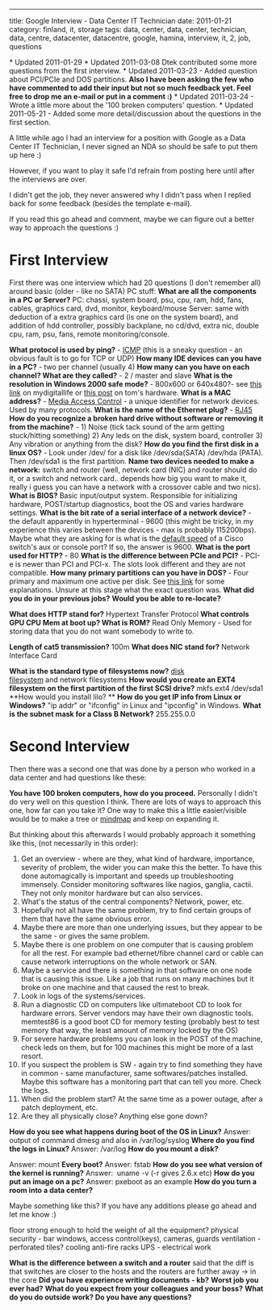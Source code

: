 ---
title: Google Interview - Data Center IT Technician
date: 2011-01-21
category: finland, it, storage
tags: data, center, data, center, technician, data, centre, datacenter, datacentre, google, hamina, interview, it, 2, job, questions

\* Updated 2011-01-29 \* Updated 2011-03-08 Dtek contributed some more questions from the first interview. \* Updated 2011-03-23 - Added question about PCI/PCIe and DOS partitions. **Also I have been asking the few who have commented to add their input but not so much feedback yet. Feel free to drop me an e-mail or put in a comment :)** \* Updated 2011-03-24 - Wrote a little more about the '100 broken computers' question. \* Updated 2011-05-21 - Added some more detail/discussion about the questions in the first section.

A little while ago I had an interview for a position with Google as a Data Center IT Technician, I never signed an NDA so should be safe to put them up here :)

However, if you want to play it safe I'd refrain from posting here until after the interviews are over.

I didn't get the job, they never answered why I didn't pass when I replied back for some feedback (besides the template e-mail).

If you read this go ahead and comment, maybe we can figure out a better way to approach the questions :)

# First Interview

First there was one interview which had 20 questions (I don't remember all) around basic (older - like no SATA) PC stuff: **What are all the components in a PC or Server?** PC: chassi, system board, psu, cpu, ram, hdd, fans, cables, graphics card, dvd, monitor, keyboard/mouse Server: same with deduction of a extra graphics card (is one on the system board), and addition of hdd controller, possibly backplane, no cd/dvd, extra nic, double cpu, ram, psu, fans, remote monitoring/console.

**What protocol is used by ping?** \- [ICMP](http://en.wikipedia.org/wiki/Internet_Control_Message_Protocol "ICMP") (this is a sneaky question - an obvious fault is to go for TCP or UDP) **How many IDE devices can you have in a PC?** \- two per channel (usually 4) **How many can you have on each channel? What are they called?** \- 2 / master and slave **What is the resolution in Windows 2000 safe mode?** - 800x600 or 640x480?- see [this link](http://www.mydigitallife.info/2008/06/22/how-to-change-screen-resolution-and-display-colors-quality-in-safe-mode-of-windows/ "windows safe mode resolution") on mydigitallife or [this post](http://www.tomshardware.co.uk/forum/34809-35-screen-resolution-safe-mode "screen resolutino safe mode") on tom's hardware. **What is a MAC address?** - [Media Access Control](http://en.wikipedia.org/wiki/MAC_address "wikipedia link") - a unique identifier for network devices. Used by many protocols. **What is the name of the Ethernet plug?** - [RJ45](http://en.wikipedia.org/wiki/RJ45 "RJ45 on wikipedia") **How do you recognize a broken hard drive without software or removing it from the machine?** - 1) Noise (tick tack sound of the arm getting stuck/hitting something) 2) Any leds on the disk, system board, controller 3) Any vibration or anything from the disk? **How do you find the first disk in a linux OS?** - Look under /dev/ for a disk like /dev/sda(SATA) /dev/hda (PATA). Then /dev/sda1 is the first partition. **Name two devices needed to make a network:** switch and router (well, network card (NIC) and router should do it, or a switch and network card.. depends how big you want to make it, really i guess you can have a network with a crossover cable and two nics). **What is BIOS?** Basic input/output system. Responsible for initializing hardware, POST/startup diagnostics, boot the OS and varies hardware settings. **What is the bit rate of a serial interface of a network device?** \- the default apparently in hyperterminal - 9600 (this might be tricky, in my experience this varies between the devices - max is probably 115200bps). Maybe what they are asking for is what is the [default speed](http://www.cisco.com/en/US/products/hw/switches/ps700/products_tech_note09186a008010ff7a.shtml#connecttermtocat "cisco catalyst console port") of a Cisco switch's aux or console port? If so, the answer is 9600. **What is the port used for HTTP?** - 80 **What is the difference between PCIe and PCI?** \- PCI-e is newer than PCI and PCI-x. The slots look different and they are not compatible. **How many primary partitions can you have in DOS?** - Four primary and maximum one active per disk. See [this link](http://www.pcguide.com/ref/hdd/file/structPartitions-c.html "dos partitions") for some explanations. Unsure at this stage what the exact question was. **What did you do in your previous jobs?** **Would you be able to re-locate?**

**What does HTTP stand for?** Hypertext Transfer Protocol **What controls GPU CPU Mem at boot up? What is ROM?** Read Only Memory - Used for storing data that you do not want somebody to write to.

**Length of cat5 transmission?** 100m **What does NIC stand for?** Network Interface Card

**What is the standard type of filesystems now?** [disk filesystem](http://en.wikipedia.org/wiki/Filesystem#Types_of_file_systems) and network filesystems **How would you create an EXT4 filesystem on the first partition of the first SCSI drive?** mkfs.ext4 /dev/sda1 **How would you install lilo? ** **How do you get IP info from Linux or Windows?** "ip addr" or "ifconfig" in Linux and "ipconfig" in Windows. **What is the subnet mask for a Class B Network?** 255.255.0.0

# Second Interview

Then there was a second one that was done by a person who worked in a data center and had questions like these:

**You have 100 broken computers, how do you proceed.** Personally I didn't do very well on this question I think. There are lots of ways to approach this one, how far can you take it? One way to make this a little easier/visible would be to make a tree or [mindmap](http://en.wikipedia.org/wiki/Mind_map "mindmap on wikipedia") and keep on expanding it.

But thinking about this afterwards I would probably approach it something like this, (not necessarily in this order):

1. Get an overview - where are they, what kind of hardware, importance, severity of problem, the wider you can make this the better. To have this done automagically is important and speeds up troubleshooting immensely. Consider monitoring softwares like nagios, ganglia, cactii. They not only monitor hardware but can also services.
2. What's the status of the central components? Network, power, etc.
3. Hopefully not all have the same problem, try to find certain groups of them that have the same obvious error.
4. Maybe there are more than one underlying issues, but they appear to be the same - or gives the same problem.
5. Maybe there is one problem on one computer that is causing problem for all the rest. For example bad ethernet/fibre channel card or cable can cause network interruptions on the whole network or SAN.
6. Maybe a service and there is something in that software on one node that is causing this issue. Like a job that runs on many machines but it broke on one machine and that caused the rest to break.
7. Look in logs of the systems/services.
8. Run a diagnostic CD on computers like ultimateboot CD to look for hardware errors. Server vendors may have their own diagnostic tools. memtest86 is a good boot CD for memory testing (probably best to test memory that way, the least amount of memory locked by the OS)
9. For severe hardware problems you can look in the POST of the machine, check leds on them, but for 100 machines this might be more of a last resort.
10. If you suspect the problem is SW - again try to find something they have in common - same manufacturer, same softwares/patches installed. Maybe this software has a monitoring part that can tell you more. Check the logs.
11. When did the problem start? At the same time as a power outage, after a patch deployment, etc.
12. Are they all physically close? Anything else gone down?

**How do you see what happens during boot of the OS in Linux?** Answer: output of command dmesg and also in /var/log/syslog **Where do you find the logs in Linux?** Answer: /var/log **How do you mount a disk?**

Answer: mount **Every boot?** Answer: fstab **How do you see what version of the kernel is running?** Answer:  uname -v (-r gives 2.6.x etc) **How do you put an image on a pc?** Answer: pxeboot as an example **How do you turn a room into a data center?**

Maybe something like this? If you have any additions please go ahead and let me know :)

floor strong enough to hold the weight of all the equipment? physical security - bar windows, access control(keys), cameras, guards ventilation - perforated tiles? cooling anti-fire racks UPS - electrical work

**What is the difference between a switch and a router** said that the diff is that switches are closer to the hosts and the routers are further away -> in the core **Did you have experience writing documents - kb?** **Worst job you ever had?** **What do you expect from your colleagues and your boss?** **What do you do outside work? Do you have any questions?**
